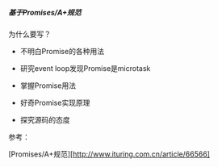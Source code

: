 ##### 基于Promises/A+规范

为什么要写？

- 不明白Promise的各种用法
- 研究event loop发现Promise是microtask

- 掌握Promise用法
- 好奇Promise实现原理
- 探究源码的态度



参考：

[Promises/A+规范][http://www.ituring.com.cn/article/66566]
